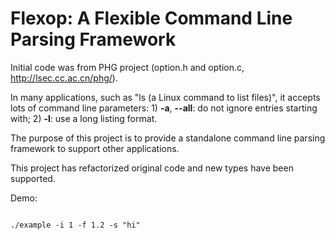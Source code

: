 # Flexop: A Flexible Command Line Parsing Framework

Initial code was from PHG project (option.h and option.c, http://lsec.cc.ac.cn/phg/). 

In many applications, such as "ls (a Linux command to list files)", it accepts lots of command line parameters: 1) **-a**, **--all**: do not ignore entries starting with; 2) **-l**: use a long listing format.


The purpose of this project is to provide a standalone command line parsing framework to support other applications.

This project has refactorized original code and new types have been supported.

Demo:
```

./example -i 1 -f 1.2 -s "hi"

```

